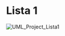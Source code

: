 # Lista 1

![UML_Project_Lista1](https://github.com/nicholasestevao/Listas-ProgOrienObjetos/blob/main/Lista%201/Diagramas%20exercicios%201%2C%202%20e%203%20-%20Lista%201.jpg)
